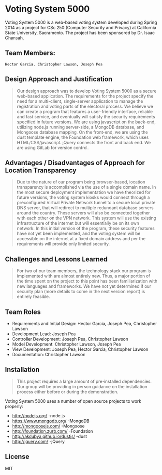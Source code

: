 # Voting System 5000

Voting System 5000 is a web-based voting system developed during Spring 2014 as a project for CSc 250 (Computer Security and Privacy) at California State University, Sacramento. The project has been sponsored by Dr. Isaac Ghansah.

Team Members:
----

    Hector Garcia, Christopher Lawson, Joseph Pea

Design Approach and Justification
-----------
>Our design approach was to develop Voting System 5000 as a secure web-based application. The requirements for the project specify the need for a multi-client, single-server application to manage the registration and voting parts of the electoral process. We believe we can create a program that features a user-friendly interface, reliable and fast service, and eventually will satisfy the security requirements specified in future versions. We are using javascript on the back-end, utilizing node.js running server-side, a MongoDB database, and Mongoose database mapping. On the front-end, we are using the dust template engine, the Foundation web framework, which uses HTML/CSS/javascript. jQuery connects the front and back end. We are using GitLab for version control. 

Advantages / Disadvantages of Approach for Location Transparency
-----------
>Due to the nature of our program being browser-based, location transparency is accomplished via the use of a single domain name. In the most secure deployment implementation we have theorized for future versions, the voting system kiosks would connect through a preconfigured Virtual Private Network tunnel to a secure local private DNS server, that will redirect to multiple redundant database servers around the country. These servers will also be connected together with each other on the VPN network. This system will use the existing infrastructure of the internet but will essentially be on its own network. In this initial version of the program, these security features have not yet been implemented, and the voting system will be accessible on the internet at a fixed domain address and per the requirements will provide only limited security. 

Challenges and Lessons Learned
-----------
>For two of our team members, the technology stack our program is implemented with are almost entirely new. Thus, a major portion of the time spent on the project to this point has been familiarization with new languages and frameworks. We have not yet determined if our security plan (more details to come in the next version report) is entirely feasible.


Team Roles
-----------
* Requirements and Initial Design: Hector Garcia, Joseph Pea, Christopher Lawson
* Development Lead: Joseph Pea
* Controller Development: Joseph Pea, Christopher Lawson
* Model Development: Christopher Lawson, Joseph Pea
* View Development: Joseph Pea, Hector Garcia, Christopher Lawson
* Documentation: Christopher Lawson
 

Installation
-----------
> This project requires a large amount of pre-installed dependencies. Our group will be providing in person guidance on the installation process either before or during the demonstration.

Voting System 5000 uses a number of open source projects to work properly:

* http://nodejs.org/ -node.js
* https://www.mongodb.org/ -MongoDB
* http://mongoosejs.com/ -Mongoose
* http://foundation.zurb.com/ -Foundation
* http://akdubya.github.io/dustjs/ -dust
* http://jquery.com/ -jQuery

License
----

MIT

    
